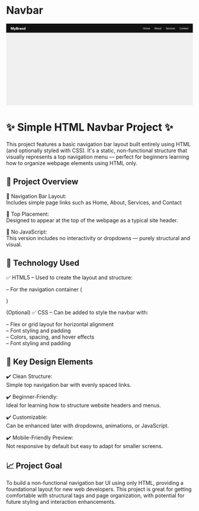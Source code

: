 # Navbar
![image](https://github.com/dabhijanvi/Navbar/blob/9e87a31bd4178d6dcebb16e04b9e771dff0553b9/Navbar.png)

# ✨ Simple HTML Navbar Project ✨
This project features a basic navigation bar layout built entirely using HTML (and optionally styled with CSS). It's a static, non-functional structure that visually represents a top navigation menu — perfect for beginners learning how to organize webpage elements using HTML only.


## 🌟 Project Overview
🧭 Navigation Bar Layout:<br>
Includes simple page links such as Home, About, Services, and Contact<br>



📐 Top Placement:<br>
Designed to appear at the top of the webpage as a typical site header.<br>

🚫 No JavaScript:<br>
This version includes no interactivity or dropdowns — purely structural and visual.<br>


## 🎨 Technology Used
✅ HTML5 – Used to create the layout and structure:<br>

– For the navigation container (<nav>)<br>


(Optional) ✅ CSS – Can be added to style the navbar with:<br>

– Flex or grid layout for horizontal alignment<br>
– Font styling and padding<br>
– Colors, spacing, and hover effects<br>
– Font styling and padding<br>


## 🚀 Key Design Elements
✔️ Clean Structure:<br>
Simple top navigation bar with evenly spaced links.<br>

✔️ Beginner-Friendly:<br>
Ideal for learning how to structure website headers and menus.<br>

✔️ Customizable:<br>
Can be enhanced later with dropdowns, animations, or JavaScript.<br>

✔️ Mobile-Friendly Preview:<br>
Not responsive by default but easy to adapt for smaller screens.<br>


## 📈 Project Goal
To build a non-functional navigation bar UI using only HTML, providing a foundational layout for new web developers. This project is great for getting comfortable with structural tags and page organization, with potential for future styling and interaction enhancements.


